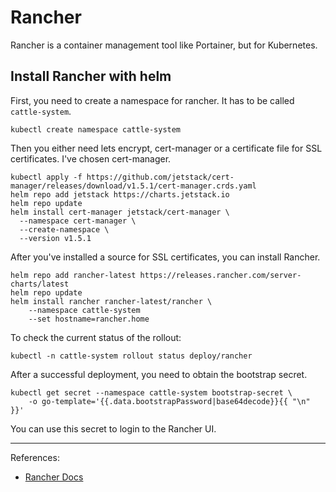 # Rancher

Rancher is a container management tool like Portainer, but for Kubernetes.

## Install Rancher with helm

First, you need to create a namespace for rancher. It has to be called `cattle-system`.

```Shell
kubectl create namespace cattle-system
```

Then you either need lets encrypt, cert-manager or a certificate file for SSL certificates. I've chosen cert-manager.

```Shell
kubectl apply -f https://github.com/jetstack/cert-manager/releases/download/v1.5.1/cert-manager.crds.yaml
helm repo add jetstack https://charts.jetstack.io
helm repo update
helm install cert-manager jetstack/cert-manager \
  --namespace cert-manager \
  --create-namespace \
  --version v1.5.1
```

After you've installed a source for SSL certificates, you can install Rancher.

```Shell
helm repo add rancher-latest https://releases.rancher.com/server-charts/latest
helm repo update
helm install rancher rancher-latest/rancher \
    --namespace cattle-system
    --set hostname=rancher.home
```

To check the current status of the rollout:

```Shell
kubectl -n cattle-system rollout status deploy/rancher
```

After a successful deployment, you need to obtain the bootstrap secret.

```Shell
kubectl get secret --namespace cattle-system bootstrap-secret \
    -o go-template='{{.data.bootstrapPassword|base64decode}}{{ "\n" }}'
```

You can use this secret to login to the Rancher UI.

---

References:

- [Rancher Docs](https://rancher.com/docs/rancher/v2.6/en/overview/)
